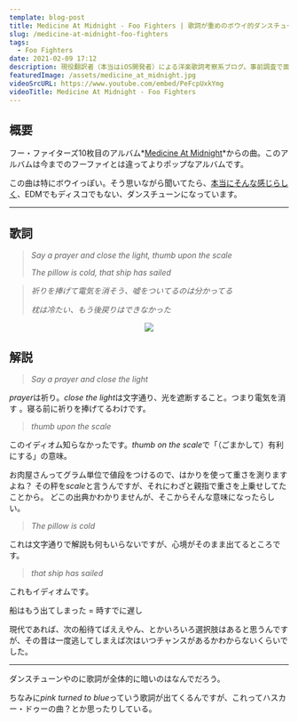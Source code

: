 ```yaml
---
template: blog-post
title: Medicine At Midnight - Foo Fighters | 歌詞が重めのボウイ的ダンスチューン【洋楽歌詞解説 & 一部和訳】
slug: /medicine-at-midnight-foo-fighters
tags:
  - Foo Fighters
date: 2021-02-09 17:12
description: 現役翻訳者（本当はiOS開発者）による洋楽歌詞考察系ブログ。事前調査で面白かったものや役に立ちそうな内容を記事にしています。自分のメモ的な役割です。英語学習にご活用いただければうれしいです！取り上げるジャンルはヒップホップが多くなるかもしれないですが、ロックやブルースを特に聴いてる人です。今回はフー・ファイターズ『メディシン・アット・ミッドナイト』を取り上げています。
featuredImage: /assets/medicine_at_midnight.jpg
videoSrcURL: https://www.youtube.com/embed/PeFcpUxkYmg
videoTitle: Medicine At Midnight - Foo Fighters
---
```

## 概要

フー・ファイターズ10枚目のアルバム*[Medicine At Midnight](https://amzn.to/3oXqG3W)*からの曲。このアルバムは今までのフーファイとは違ってよりポップなアルバムです。


この曲は特にボウイっぽい。そう思いながら聞いてたら、[本当にそんな感じらしく](https://pitchfork.com/news/dave-grohl-compares-foo-fighters-new-album-to-david-bowies-lets-dance/)、EDMでもディスコでもない、ダンスチューンになっています。



- - -

## 歌詞

> *Say a prayer and close the light, thumb upon the scale*
>
> *The pillow is cold, that ship has sailed*

> *祈りを捧げて電気を消そう、嘘をついてるのは分かってる*
>
> *枕は冷たい、もう後戻りはできなかった*

<div align="center">

<a href="https://www.amazon.co.jp/-/en/Foo-Fighters/dp/B08MVZFBFN?dchild=1&keywords=medicine+at+midnight+foo+fighters&qid=1612858583&s=dmusic&sr=1-1&linkCode=li3&tag=koolmusik-22&linkId=f71ae536a198ed645d99ac89f0155a9f&language=en_US&ref_=as_li_ss_il" target="_blank"><img border="0" src="//ws-fe.amazon-adsystem.com/widgets/q?_encoding=UTF8&ASIN=B08MVZFBFN&Format=_SL500_&ID=AsinImage&MarketPlace=JP&ServiceVersion=20070822&WS=1&tag=koolmusik-22&language=en_US" ></a><img src="https://ir-jp.amazon-adsystem.com/e/ir?t=koolmusik-22&language=en_US&l=li3&o=9&a=B08MVZFBFN" width="1" height="1" border="0" alt="" style="border:none !important; margin:0px !important;" />

</div>

## 解説

> *Say a prayer and close the light*

*prayer*は祈り。*close the light*は文字通り、光を遮断すること。つまり電気を消す
。寝る前に祈りを捧げてるわけです。



> *thumb upon the scale*

このイディオム知らなかったです。*thumb on the scale*で「（ごまかして）有利にする」の意味。

お肉屋さんってグラム単位で値段をつけるので、はかりを使って重さを測りますよね？
その秤を*scale*と言うんですが、それにわざと親指で重さを上乗せしてたことから。
どこの出典かわかりませんが、そこからそんな意味になったらしい。



> *The pillow is cold*

これは文字通りで解説も何もいらないですが、心境がそのまま出てるところです。



> *that ship has sailed*

これもイディオムです。

船はもう出てしまった = 時すでに遅し

現代であれば、次の船待てばええやん、とかいろいろ選択肢はあると思うんですが、その昔は一度逃してしまえば次はいつチャンスがあるかわからないくらいでした。

- - -

ダンスチューンやのに歌詞が全体的に暗いのはなんでだろう。

ちなみに*pink turned to blue*っていう歌詞が出てくるんですが、これってハスカー・ドゥーの曲？とか思ったりしている。